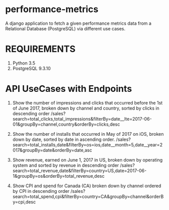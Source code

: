 # performance-metrics
A django application to fetch a given performance metrics data from a Relational Database (PostgreSQL) via different use cases.

# REQUIREMENTS
1. Python 3.5
2. PostgreSQL 9.3.10

# API UseCases with Endpoints

1. Show the number of impressions and clicks that occurred before the 1st of June 2017, broken down by channel and country, sorted by clicks in descending order
 /sales?search=total_clicks,total_impressions&filterBy=date__lte=2017-06-01&groupBy=channel,country&orderBy=clicks,desc

2. Show the number of installs that occurred in May of 2017 on iOS, broken down by date, sorted by date in ascending order.
 /sales?search=total_installs,date&filterBy=os=ios,date__month=5,date__year=2017&groupBy=date&orderBy=date,asc

3. Show revenue, earned on June 1, 2017 in US, broken down by operating system and sorted by revenue in descending order
 /sales?search=total_revenue,date&filterBy=country=US,date=2017-06-1&groupBy=os&orderBy=total_revenue,desc

4. Show CPI and spend for Canada (CA) broken down by channel ordered by CPI in descending order
 /sales?search=total_spend,cpi&filterBy=country=CA&groupBy=channel&orderBy=cpi,desc
